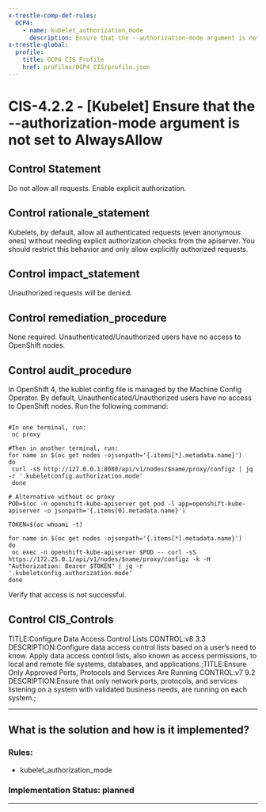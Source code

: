 ```yaml
---
x-trestle-comp-def-rules:
  OCP4:
    - name: kubelet_authorization_mode
      description: Ensure that the --authorization-mode argument is not set to AlwaysAllow
x-trestle-global:
  profile:
    title: OCP4 CIS Profile
    href: profiles/OCP4_CIS/profile.json
---
```


# CIS-4.2.2 - \[Kubelet\] Ensure that the --authorization-mode argument is not set to AlwaysAllow

## Control Statement

Do not allow all requests. Enable explicit authorization.

## Control rationale_statement

Kubelets, by default, allow all authenticated requests (even anonymous ones) without needing explicit authorization checks from the apiserver. You should restrict this behavior and only allow explicitly authorized requests.

## Control impact_statement

Unauthorized requests will be denied.

## Control remediation_procedure

None required. Unauthenticated/Unauthorized users have no access to OpenShift nodes.

## Control audit_procedure

In OpenShift 4, the kublet config file is managed by the Machine Config Operator. By default, Unauthenticated/Unauthorized users have no access to OpenShift nodes. Run the following command:

```

#In one terminal, run:
 oc proxy

#Then in another terminal, run:
for name in $(oc get nodes -ojsonpath='{.items[*].metadata.name}')
do 
 curl -sS http://127.0.0.1:8080/api/v1/nodes/$name/proxy/configz | jq -r '.kubeletconfig.authorization.mode'
 done

# Alternative without oc proxy
POD=$(oc -n openshift-kube-apiserver get pod -l app=openshift-kube-apiserver -o jsonpath='{.items[0].metadata.name}')

TOKEN=$(oc whoami -t)

for name in $(oc get nodes -ojsonpath='{.items[*].metadata.name}')
do
 oc exec -n openshift-kube-apiserver $POD -- curl -sS https://172.25.0.1/api/v1/nodes/$name/proxy/configz -k -H "Authorization: Bearer $TOKEN" | jq -r '.kubeletconfig.authorization.mode'
done
```

Verify that access is not successful.

## Control CIS_Controls

TITLE:Configure Data Access Control Lists CONTROL:v8 3.3 DESCRIPTION:Configure data access control lists based on a user’s need to know. Apply data access control lists, also known as access permissions, to local and remote file systems, databases, and applications.;TITLE:Ensure Only Approved Ports, Protocols and Services Are Running CONTROL:v7 9.2 DESCRIPTION:Ensure that only network ports, protocols, and services listening on a system with validated business needs, are running on each system.;

______________________________________________________________________

## What is the solution and how is it implemented?

<!-- For implementation status enter one of: implemented, partial, planned, alternative, not-applicable -->

<!-- Note that the list of rules under ### Rules: is read-only and changes will not be captured after assembly to JSON -->

<!-- Add control implementation description here for control: CIS-4.2.2 -->

### Rules:

  - kubelet_authorization_mode

### Implementation Status: planned

______________________________________________________________________
